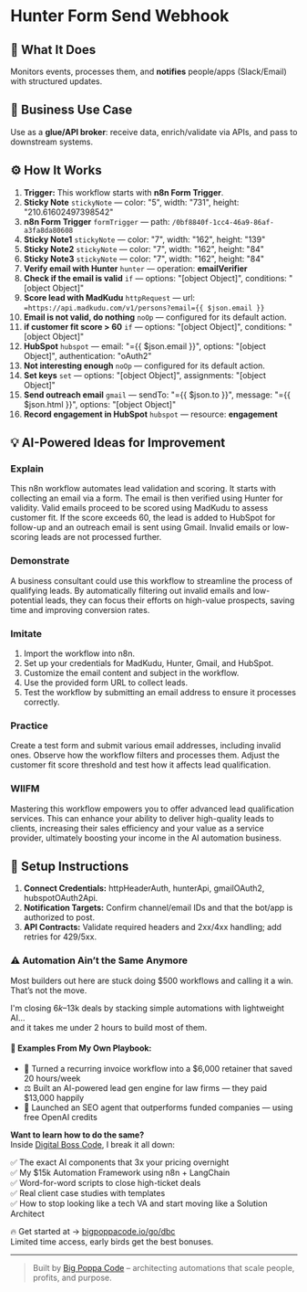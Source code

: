 # Hunter Form Send Webhook
  ## 🚀 What It Does
  Monitors events, processes them, and **notifies** people/apps (Slack/Email) with structured updates.
  
  ## 💼 Business Use Case
  Use as a **glue/API broker**: receive data, enrich/validate via APIs, and pass to downstream systems.
  
  ## ⚙️ How It Works
  1. **Trigger:** This workflow starts with **n8n Form Trigger**.
  2. **Sticky Note** `stickyNote` — color: "5", width: "731", height: "210.61602497398542"
3. **n8n Form Trigger** `formTrigger` — path: `/0bf8840f-1cc4-46a9-86af-a3fa8da80608`
4. **Sticky Note1** `stickyNote` — color: "7", width: "162", height: "139"
5. **Sticky Note2** `stickyNote` — color: "7", width: "162", height: "84"
6. **Sticky Note3** `stickyNote` — color: "7", width: "162", height: "84"
7. **Verify email with Hunter** `hunter` — operation: **emailVerifier**
8. **Check if the email is valid** `if` — options: "[object Object]", conditions: "[object Object]"
9. **Score lead with MadKudu** `httpRequest` — url: `=https://api.madkudu.com/v1/persons?email={{ $json.email }}`
10. **Email is not valid, do nothing** `noOp` — configured for its default action.
11. **if customer fit score > 60** `if` — options: "[object Object]", conditions: "[object Object]"
12. **HubSpot** `hubspot` — email: "={{ $json.email }}", options: "[object Object]", authentication: "oAuth2"
13. **Not interesting enough** `noOp` — configured for its default action.
14. **Set keys** `set` — options: "[object Object]", assignments: "[object Object]"
15. **Send outreach email** `gmail` — sendTo: "={{ $json.to }}", message: "={{ $json.html }}", options: "[object Object]"
16. **Record engagement in HubSpot** `hubspot` — resource: **engagement**
  
  ## 💡 AI-Powered Ideas for Improvement
  ### Explain
This n8n workflow automates lead validation and scoring. It starts with collecting an email via a form. The email is then verified using Hunter for validity. Valid emails proceed to be scored using MadKudu to assess customer fit. If the score exceeds 60, the lead is added to HubSpot for follow-up and an outreach email is sent using Gmail. Invalid emails or low-scoring leads are not processed further.

### Demonstrate
A business consultant could use this workflow to streamline the process of qualifying leads. By automatically filtering out invalid emails and low-potential leads, they can focus their efforts on high-value prospects, saving time and improving conversion rates.

### Imitate
1. Import the workflow into n8n.
2. Set up your credentials for MadKudu, Hunter, Gmail, and HubSpot.
3. Customize the email content and subject in the workflow.
4. Use the provided form URL to collect leads.
5. Test the workflow by submitting an email address to ensure it processes correctly.

### Practice
Create a test form and submit various email addresses, including invalid ones. Observe how the workflow filters and processes them. Adjust the customer fit score threshold and test how it affects lead qualification.

### WIIFM
Mastering this workflow empowers you to offer advanced lead qualification services. This can enhance your ability to deliver high-quality leads to clients, increasing their sales efficiency and your value as a service provider, ultimately boosting your income in the AI automation business.
  
  ## 🔧 Setup Instructions
  1. **Connect Credentials:** httpHeaderAuth, hunterApi, gmailOAuth2, hubspotOAuth2Api.
2. **Notification Targets:** Confirm channel/email IDs and that the bot/app is authorized to post.
3. **API Contracts:** Validate required headers and 2xx/4xx handling; add retries for 429/5xx.
  
### ⚠️ Automation Ain’t the Same Anymore

Most builders out here are stuck doing $500 workflows and calling it a win.  
That’s not the move.  

I'm closing $6k–$13k deals by stacking simple automations with lightweight AI...  
and it takes me under 2 hours to build most of them.

#### 🧠 Examples From My Own Playbook:
- 🔁 Turned a recurring invoice workflow into a $6,000 retainer that saved 20 hours/week  
- ⚖️ Built an AI-powered lead gen engine for law firms — they paid $13,000 happily  
- 🚀 Launched an SEO agent that outperforms funded companies — using free OpenAI credits  

**Want to learn how to do the same?**  
Inside [Digital Boss Code](https://bigpoppacode.io/go/dbc), I break it all down:

✅ The exact AI components that 3x your pricing overnight  
✅ My $15k Automation Framework using n8n + LangChain  
✅ Word-for-word scripts to close high-ticket deals  
✅ Real client case studies with templates  
✅ How to stop looking like a tech VA and start moving like a Solution Architect  

🔥 Get started at → [bigpoppacode.io/go/dbc](https://bigpoppacode.io/go/dbc)  
Limited time access, early birds get the best bonuses.

---
> Built by [Big Poppa Code](https://bigpoppacode.io) – architecting automations that scale people, profits, and purpose.
  